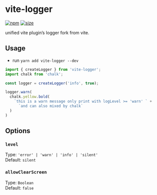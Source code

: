 [npm]: https://img.shields.io/npm/v/vite-logger
[npm-url]: https://www.npmjs.com/package/vite-logger
[size]: https://packagephobia.now.sh/badge?p=vite-logger
[size-url]: https://packagephobia.now.sh/result?p=vite-logger

# vite-logger

[![npm][npm]][npm-url]
[![size][size]][size-url]

unified vite plugin’s logger fork from vite.

## Usage

- run `yarn add vite-logger --dev`

```ts
import { createLogger } from 'vite-logger';
import chalk from 'chalk';

const logger = createLogger('info', true);

logger.warn(
  chalk.yellow.bold(
    `this is a warn message only print with logLevel >= 'warn' ` +
      `and can also mixed by chalk`
  )
)
```

## Options

### `level`

Type: `'error' | 'warn' | 'info' | 'silent'`<br>
Default: `silent`

### `allowClearScreen`

Type: `Boolean`<br>
Default: `false`
